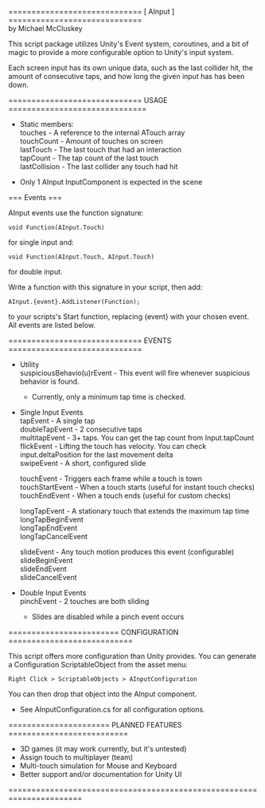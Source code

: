 ============================= [ AInput ] =============================  
by Michael McCluskey

This script package utilizes Unity's Event system, coroutines,
and a bit of magic to provide a more configurable option to
Unity's input system.

Each screen input has its own unique data, such as the last collider 
hit, the amount of consecutive taps, and how long the given input has
has been down.

=============================   USAGE   ==============================

* Static members:  
    touches - A reference to the internal ATouch array  
    touchCount - Amount of touches on screen  
    lastTouch - The last touch that had an interaction  
    tapCount - The tap count of the last touch  
    lastCollision - The last collider any touch had hit

* Only 1 AInput InputComponent is expected in the scene

=== Events ===

AInput events use the function signature: 

    void Function(AInput.Touch)

for single input and:

    void Function(AInput.Touch, AInput.Touch)

for double input.

Write a function with this signature in your script, then add:
    
    AInput.{event}.AddListener(Function);

to your scripts's Start function, replacing {event} with
your chosen event. All events are listed below.

=============================   EVENTS   =============================

* Utility  
    suspiciousBehavio(u)rEvent - This event will fire whenever suspicious behavior is found.
    * Currently, only a minimum tap time is checked.

* Single Input Events  
    tapEvent - A single tap  
    doubleTapEvent - 2 consecutive taps  
    multitapEvent - 3+ taps. You can get the tap count from Input.tapCount  
    flickEvent - Lifting the touch has velocity. You can check input.deltaPosition for the last movement delta  
    swipeEvent - A short, configured slide

    touchEvent - Triggers each frame while a touch is town  
    touchStartEvent - When a touch starts (useful for instant touch checks)  
    touchEndEvent - When a touch ends (useful for custom checks)
    
    longTapEvent - A stationary touch that extends the maximum tap time  
    longTapBeginEvent  
    longTapEndEvent  
    longTapCancelEvent

    slideEvent - Any touch motion produces this event (configurable)
    slideBeginEvent  
    slideEndEvent  
    slideCancelEvent

* Double Input Events  
    pinchEvent - 2 touches are both sliding
     * Slides are disabled while a pinch event occurs
     
========================   CONFIGURATION   ===========================

This script offers more configuration than Unity provides. You can
generate a Configuration ScriptableObject from the asset menu:

    Right Click > ScriptableObjects > AInputConfiguration

You can then drop that object into the AInput component.

* See AInputConfiguration.cs for all configuration options.
      
======================   PLANNED FEATURES   ==========================

* 3D games (it may work currently, but it's untested)
* Assign touch to multiplayer (team)
* Multi-touch simulation for Mouse and Keyboard
* Better support and/or documentation for Unity UI
      
======================================================================
